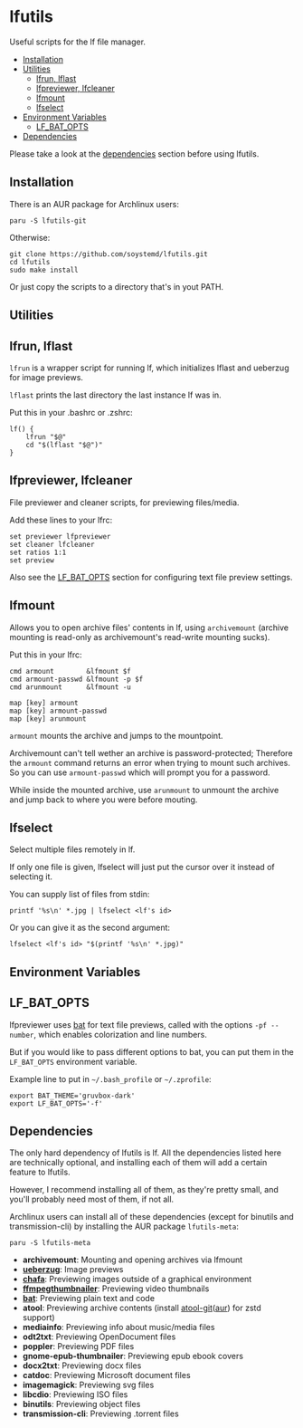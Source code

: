 # lfutils

Useful scripts for the lf file manager.

* [Installation](#installation)
* [Utilities](#utilities)
  * [lfrun, lflast](#lfrun-lflast)
  * [lfpreviewer, lfcleaner](#lfpreviewer-lfcleaner)
  * [lfmount](#lfmount)
  * [lfselect](#lfselect)
* [Environment Variables](#environment-variables)
  * [LF_BAT_OPTS](#lf_bat_opts)
* [Dependencies](#dependencies)

Please take a look at the [dependencies](#dependencies)
section before using lfutils.

## Installation

There is an AUR package for Archlinux users:

```
paru -S lfutils-git
```

Otherwise:

```
git clone https://github.com/soystemd/lfutils.git
cd lfutils
sudo make install
```

Or just copy the scripts to a directory that's in yout PATH.

## Utilities

## lfrun, lflast

`lfrun` is a wrapper script for running lf, which
initializes lflast and ueberzug for image previews.

`lflast` prints the last directory the last instance lf was in.

Put this in your .bashrc or .zshrc:

```
lf() {
    lfrun "$@"
    cd "$(lflast "$@")"
}
```

## lfpreviewer, lfcleaner

File previewer and cleaner scripts, for previewing files/media.

Add these lines to your lfrc:

```
set previewer lfpreviewer
set cleaner lfcleaner
set ratios 1:1
set preview
```

Also see the [LF_BAT_OPTS](#lf_bat_opts) section for configuring
text file preview settings.

## lfmount

Allows you to open archive files' contents in lf, using `archivemount` (archive
mounting is read-only as archivemount's read-write mounting sucks).

Put this in your lfrc:

```
cmd armount        &lfmount $f
cmd armount-passwd &lfmount -p $f
cmd arunmount      &lfmount -u

map [key] armount
map [key] armount-passwd
map [key] arunmount
```

`armount` mounts the archive and jumps to the mountpoint.

Archivemount can't tell wether an archive is password-protected;
Therefore the `armount` command returns an error when trying to mount
such archives. So you can use `armount-passwd` which will prompt
you for a password.

While inside the mounted archive, use `arunmount` to unmount the archive
and jump back to where you were before mouting.

## lfselect

Select multiple files remotely in lf.

If only one file is given, lfselect will just put
the cursor over it instead of selecting it.

You can supply list of files from stdin:

```
printf '%s\n' *.jpg | lfselect <lf's id>
```

Or you can give it as the second argument:

```
lfselect <lf's id> "$(printf '%s\n' *.jpg)"
```

## Environment Variables

## LF_BAT_OPTS

lfpreviewer uses [bat](https://github.com/sharkdp/bat)
for text file previews, called with the options `-pf --number`, which enables
colorization and line numbers.

But if you would like to pass different options to bat,
you can put them in the `LF_BAT_OPTS` environment variable.

Example line to put in `~/.bash_profile` or `~/.zprofile`:

```
export BAT_THEME='gruvbox-dark'
export LF_BAT_OPTS='-f'
```

## Dependencies

The only hard dependency of lfutils is lf.
All the dependencies listed here are technically optional,
and installing each of them will add a certain feature
to lfutils.

However, I recommend installing all of them,
as they're pretty small, and you'll probably need most of them,
if not all.

Archlinux users can install all of these dependencies
(except for binutils and transmission-cli)
by installing the AUR package `lfutils-meta`:

```
paru -S lfutils-meta
```

- **archivemount**: Mounting and opening archives via lfmount
- **[ueberzug](https://github.com/seebye/ueberzug)**: Image previews
- **[chafa](https://github.com/hpjansson/chafa)**: Previewing images outside of a graphical environment
- **[ffmpegthumbnailer](https://github.com/dirkvdb/ffmpegthumbnailer)**: Previewing video thumbnails
- **[bat](https://github.com/sharkdp/bat)**: Previewing plain text and code
- **atool**: Previewing archive contents (install [atool-git](https://github.com/solsticedhiver/atool)([aur](https://aur.archlinux.org/packages/atool-git)) for zstd support)
- **mediainfo**: Previewing info about music/media files
- **odt2txt**: Previewing OpenDocument files
- **poppler**: Previewing PDF files
- **gnome-epub-thumbnailer**: Previewing epub ebook covers
- **docx2txt**: Previewing docx files
- **catdoc**: Previewing Microsoft document files
- **imagemagick**: Previewing svg files
- **libcdio**: Previewing ISO files
- **binutils**: Previewing object files
- **transmission-cli**: Previewing .torrent files
